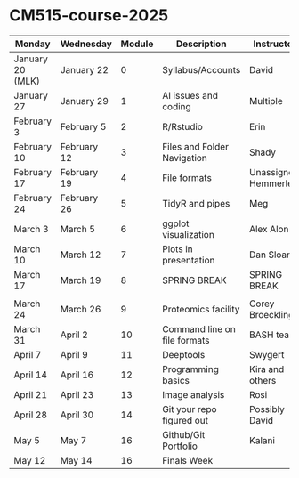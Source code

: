 # CM515-course-2025

| Monday               | Wednesday            | Module | Description                     | Instructor         | Week |
|----------------------|----------------------|--------|---------------------------------|--------------------|------|
| January 20 (MLK)     | January 22     | 0      | Syllabus/Accounts                  | David              | 1    |
| January 27     | January 29     | 1      | AI issues and coding                         | Multiple           | 2    |
| February 3     | February 5    | 2      | R/Rstudio                         | Erin               | 3    |
| February 10     | February 12     | 3      | Files and Folder Navigation              | Shady              | 4    |
| February 17| February 19 | 4     | File formats               | Unassigned Hemmerlein  | 5   |
| February 24| February 26| 5      | TidyR and pipes       | Meg    | 6  |
| March 3| March 5 | 6      | ggplot visualization                |  Alex Alon       | 7    |
| March 10    | March 12    | 7      | Plots in presentation                  | Dan Sloan| 8    |
| March 17   | March 19   | 8      | SPRING BREAK                | SPRING BREAK   | 9    |
| |  | | | | |
| March 24   | March 26   | 9      | Proteomics facility              | Corey Broeckling        | 10   |
| March 31  | April 2 | 10    | Command line on file formats          | BASH team    | 11  |
| April 7    | April 9  | 11    | Deeptools | Swygert | 12   |
| April 14    | April 16   | 12    | Programming basics                 | Kira and others       | 13  |
| April 21   | April 23   | 13     | Image analysis           | Rosi    | 14 |
| April 28   | April 30   | 14     | Git your repo figured out          | Possibly David         | 15   |
| May 5   | May 7      | 16     | Github/Git Portfolio                   | Kalani          | 16*  |
| May 12      | May 14      | 16    | Finals Week                 |                    |17   |

